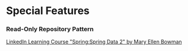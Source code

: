 # Special Features
### Read-Only Repository Pattern

[LinkedIn Learning Course "Spring:Spring Data 2" by Mary Ellen Bowman](http://bit.ly/SpringData)
